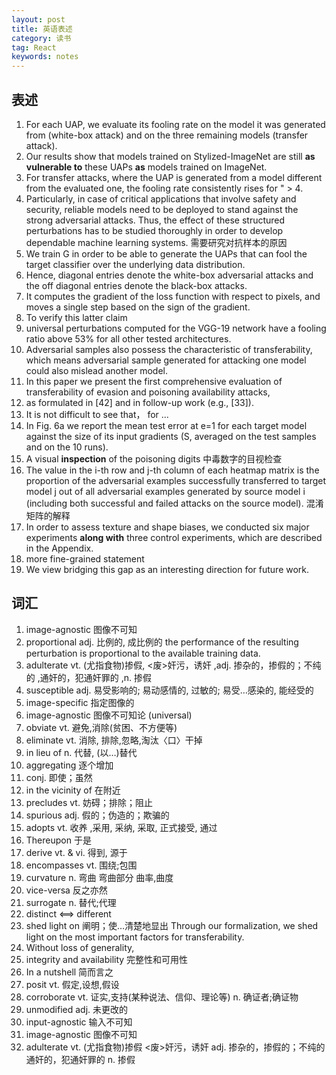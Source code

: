 ```yaml
---
layout: post
title: 英语表述
category: 读书
tag: React
keywords: notes
---
```


## 表述

1. For each UAP, we evaluate its fooling rate on the model it was generated from (white-box attack) and on the three remaining models (transfer attack).
2. Our results show that models trained on Stylized-ImageNet are still **as vulnerable to** these UAPs **as** models trained on ImageNet.
3. For transfer attacks, where the UAP is generated from a model different from the evaluated one, the fooling rate consistently rises for " > 4.
4. Particularly, in case of critical applications that involve safety and security, reliable models need to be deployed to stand against the strong adversarial attacks. Thus, the effect of these structured perturbations has to be studied thoroughly in order to develop dependable machine learning systems.  需要研究对抗样本的原因
5. We train G in order to be able to generate the UAPs that can fool the target classifier over the underlying data distribution.
6. Hence, diagonal entries denote the white-box adversarial attacks and the off diagonal entries denote the black-box attacks.
7. It computes the gradient of the loss function with respect to pixels, and moves a single step based on the sign of the gradient.
8. To verify this latter claim
9. universal perturbations computed for the VGG-19 network have a fooling ratio above 53% for all other tested architectures.
10. Adversarial samples also possess the characteristic of transferability, which means adversarial sample generated for attacking one model could also mislead another model.
11. In this paper we present the first comprehensive evaluation of transferability of evasion and poisoning availability attacks,
12. as formulated in [42] and in follow-up work (e.g., [33]).
13. It is not difficult to see that， for  ...
14. In Fig. 6a we report the mean test error at e=1 for each target model against the size of its input gradients (S, averaged on the test samples and on the 10 runs).
15. A visual **inspection** of the poisoning digits  中毒数字的目视检查
16. The value in the i-th row and j-th column of each heatmap matrix is the proportion of the adversarial examples successfully transferred to target model j out of all adversarial examples generated by source model i (including both successful and failed attacks on the source model). 混淆矩阵的解释
17. In order to assess texture and shape biases, we conducted six major experiments **along with** three control experiments, which are described in the Appendix.
18. more fine-grained statement 
19. We view bridging this gap as an interesting direction for future work.

## 词汇

1. image-agnostic 图像不可知
2. proportional adj. 比例的, 成比例的  the performance of the resulting perturbation is proportional to the available training data.
3. adulterate  vt. (尤指食物)掺假, <废>奸污，诱奸 ,adj. 掺杂的，掺假的；不纯的 ,通奸的，犯通奸罪的 ,n. 掺假
4. susceptible   adj. 易受影响的; 易动感情的, 过敏的; 易受…感染的, 能经受的
5. image-specific 指定图像的
6. image-agnostic  图像不可知论  (universal)
7. obviate vt. 避免,消除(贫困、不方便等)
8. eliminate vt. 消除, 排除,忽略,淘汰〈口〉干掉
9. in lieu of  n. 代替, (以…)替代
10. aggregating 逐个增加
11. conj. 即使；虽然
12. in the vicinity of  在附近
13. precludes  vt. 妨碍；排除；阻止
14. spurious  adj. 假的；伪造的；欺骗的
15. adopts   vt. 收养 ,采用, 采纳, 采取, 正式接受, 通过
16. Thereupon 于是
17. derive  vt. & vi. 得到, 源于
18. encompasses  vt. 围绕;包围
19. curvature  n. 弯曲 弯曲部分 曲率,曲度
20. vice-versa  反之亦然
21. surrogate  n. 替代;代理
22. distinct <==> different
23. shed light on 阐明；使…清楚地显出  Through our formalization, we shed light on the most important factors for transferability.
24. Without loss of generality,
25. integrity and availability 完整性和可用性
26. In a nutshell   简而言之
27. posit  vt. 假定,设想,假设
28. corroborate  vt. 证实,支持(某种说法、信仰、理论等)
    n. 确证者;确证物
29. unmodified adj. 未更改的
30. input-agnostic 输入不可知
31. image-agnostic 图像不可知
32. adulterate vt. (尤指食物)掺假
    <废>奸污，诱奸
    adj. 掺杂的，掺假的；不纯的
    通奸的，犯通奸罪的
    n. 掺假

  

